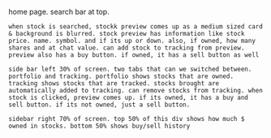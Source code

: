 home page.
    search bar at top. 
    
    when stock is searched, stockk preview comes up as a medium sized card & background is blurred. stock preview has information like stock price. name. symbol. and if its up or down. also, if owned, how many shares and at chat value. can add stock to tracking from preview. preview also has a buy button. if owned, it has a sell button as well

    side bar left 30% of screen. two tabs that can we switched between. portfolio and tracking. portfolio shows stocks that are owned. tracking shows stocks that are tracked. stocks brought are automatically added to tracking. can remove stocks from tracking. when stock is clicked, preview comes up. if its owned, it has a buy and sell button. if its not owned, just a sell button.

    sidebar right 70% of screen. top 50% of this div shows how much $ owned in stocks. bottom 50% shows buy/sell history
